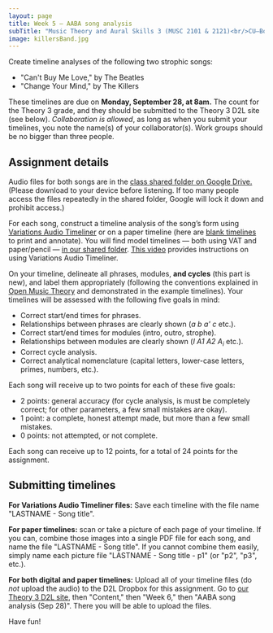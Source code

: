 ```yaml
---
layout: page
title: Week 5 – AABA song analysis
subTitle: "Music Theory and Aural Skills 3 (MUSC 2101 & 2121)<br/>CU–Boulder, Fall 2015<br/>Kris Shaffer, Ph.D. – coordinator"
image: killersBand.jpg
---
```


Create timeline analyses of the following two strophic songs:

- "Can't Buy Me Love," by The Beatles  
- "Change Your Mind," by The Killers

These timelines are due on **Monday, September 28, at 8am.** The count for the Theory 3 grade, and they should be submitted to the Theory 3 D2L site (see below). *Collaboration is allowed*, as long as when you submit your timelines, you note the name(s) of your collaborator(s). Work groups should be no bigger than three people.

## Assignment details

Audio files for both songs are in the [class shared folder on Google Drive.](https://drive.google.com/open?id=0B9o4hmKNoi6cUDJBSGhsbFIwUEE) (Please download to your device before listening. If too many people access the files repeatedly in the shared folder, Google will lock it down and prohibit access.)

For each song, construct a timeline analysis of the song’s form using [Variations Audio Timeliner](http://variations.sourceforge.net/vat/) or on a paper timeline (here are [blank timelines](http://courses.shaffermusic.com/materials/timeline-blank.pdf) to print and annotate). You will find model timelines — both using VAT and paper/pencil — [in our shared folder](https://drive.google.com/open?id=0B9o4hmKNoi6cck1obmFTOEZGR3M). [This video](http://openmusictheory.com/VAT.html) provides instructions on using Variations Audio Timeliner. 

On your timeline, delineate all phrases, modules, **and cycles** (this part is new), and label them appropriately (following the conventions explained in [Open Music Theory](http://openmusictheory.com/popRockForm-notation) and demonstrated in the example timelines). Your timelines will be assessed with the following five goals in mind:

- Correct start/end times for phrases.  
- Relationships between phrases are clearly shown (*a b a' c* etc.).  
- Correct start/end times for modules (intro, outro, strophe).  
- Relationships between modules are clearly shown (*I A1 A2 A<sub>i</sub>* etc.).  
- Correct cycle analysis.  
- Correct analytical nomenclature (capital letters, lower-case letters, primes, numbers, etc.).

Each song will receive up to two points for each of these five goals:

- 2 points: general accuracy (for cycle analysis, is must be completely correct; for other parameters, a few small mistakes are okay).  
- 1 point: a complete, honest attempt made, but more than a few small mistakes.  
- 0 points: not attempted, or not complete.

Each song can receive up to 12 points, for a total of 24 points for the assignment.

## Submitting timelines

**For Variations Audio Timeliner files:** Save each timeline with the file name "LASTNAME - Song title".

**For paper timelines:** scan or take a picture of each page of your timeline. If you can, combine those images into a single PDF file for each song, and name the file "LASTNAME - Song title". If you cannot combine them easily, simply name each picture file "LASTNAME - Song title - p1" (or "p2", "p3", etc.). 

**For both digital and paper timelines:** Upload all of your timeline files (do *not* upload the audio) to the D2L Dropbox for this assignment. Go to [our Theory 3 D2L site](https://learn.colorado.edu/d2l/home/120565), then "Content," then "Week 6," then "AABA song analysis (Sep 28)". There you will be able to upload the files.

Have fun!